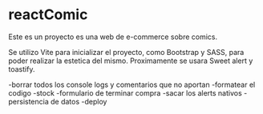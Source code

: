 # reactComic
Este es un proyecto es una web de e-commerce sobre comics.

Se utilizo Vite para inicializar el proyecto, como Bootstrap y SASS, para poder realizar la estetica del mismo. 
Proximamente se usara Sweet alert y toastify.

-borrar todos los console logs y comentarios que no aportan
-formatear el codigo
-stock
-formulario de terminar compra
-sacar los alerts nativos
-persistencia de datos
-deploy

